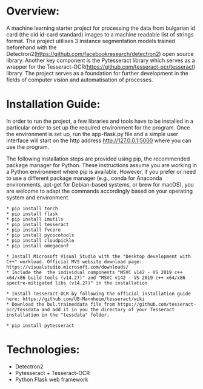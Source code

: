 # Overview:
A machine learning starter project for processing the data from bulgarian id card (the old id-card standard) images to a machine readable list of strings format. The project utilises 3 instance segmentation models trained beforehand with the Detectron2(https://github.com/facebookresearch/detectron2) open source library. Another key component is the Pytesseract library which serves as a wrapper for the Tesseract-OCR(https://github.com/tesseract-ocr/tesseract) library. The project serves as a foundation for further development in the fields of computer vision and automatisation of processes.


# Installation Guide:
In order to run the project, a few libraries and tools have to be installed in a particular order to set up the required environment for the program. Once the environment is set up, run the app-flask.py file and a simple user interface will start on the http address http://127.0.0.1:5000 where you can use the program.

The following installation steps are provided using pip, the recommended package manager for Python. These instructions assume you are working in a Python environment where pip is available. However, if you prefer or need to use a different package manager (e.g., conda for Anaconda environments, apt-get for Debian-based systems, or brew for macOS), you are welcome to adapt the commands accordingly based on your operating system and environment.
```
* pip install torch
* pip install flask
* pip install imutils
* pip install tesseract
* pip install fvcore
* pip install pycocotools
* pip install cloudpickle
* pip install omegaconf

* Install Microsoft Visual Studio with the "Desktop development with C++" workload. Official MVS website download page: https://visualstudio.microsoft.com/downloads/
* Include the  the individual components "MSVC v142 - VS 2019 c++ x64/x86 build tools (v14.27)" and "MSVC v142 - VS 2019 c++ x64/x86 spectre-mitigated libs (v14.27)" in the installation

* Install Tesseract-OCR by following the official installation guide here: https://github.com/UB-Mannheim/tesseract/wiki
* Download the bul.traineddata file from https://github.com/tesseract-ocr/tessdata and add it in you the directory of your Tesseract installation in the "tessdata" folder.

* pip install pytesseract
```

# Technologies:
* Detectron2
* Pytesseract + Tesseract-OCR
* Python Flask web framework

